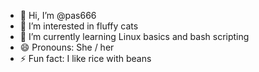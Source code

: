 - 👋 Hi, I’m @pas666
- 👀 I’m interested in fluffy cats
- 🌱 I’m currently learning Linux basics and bash scripting
- 😄 Pronouns: She / her
- ⚡ Fun fact: I like rice with beans

<!---
pas666/pas666 is a ✨ special ✨ repository because its `README.md` (this file) appears on your GitHub profile.
You can click the Preview link to take a look at your changes.
--->
